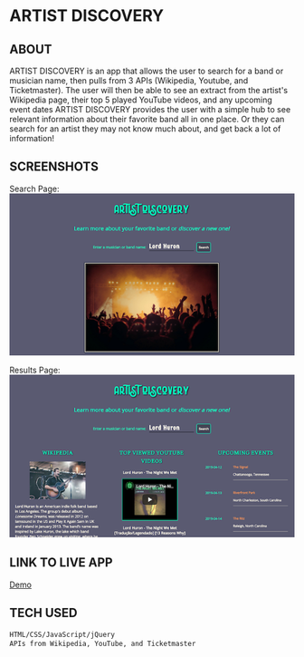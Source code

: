 # ARTIST DISCOVERY


## ABOUT
ARTIST DISCOVERY is an app that allows the user to search for a band or musician name, then pulls from 3 APIs (Wikipedia, Youtube, and Ticketmaster). The user will then be able to see an extract from the artist's Wikipedia page, their top 5 played YouTube videos, and any upcoming event dates
ARTIST DISCOVERY provides the user with a simple hub to see relevant information about their favorite band all in one place. Or they can search for an artist they may not know much about, and get back a lot of information!



## SCREENSHOTS
Search Page:
![search page](screenshots/search.png)

Results Page:
![results page](screenshots/results.png)



## LINK TO LIVE APP

[Demo](https://jenngonzalez.github.io/Artist-Discovery-API/)


## TECH USED
```
HTML/CSS/JavaScript/jQuery
APIs from Wikipedia, YouTube, and Ticketmaster
```
